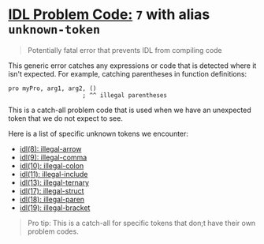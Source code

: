 # [IDL Problem Code:](./../README.md) `7` with alias `unknown-token`

> Potentially fatal error that prevents IDL from compiling code

This generic error catches any expressions or code that is detected where it isn't expected. For example, catching parentheses in function definitions:

```idl
pro myPro, arg1, arg2, ()
                     ; ^^ illegal parentheses
```

This is a catch-all problem code that is used when we have an unexpected token that we do not expect to see.

Here is a list of specific unknown tokens we encounter:

- [idl(8): illegal-arrow](./8.md)
- [idl(9): illegal-comma](./9.md)
- [idl(10): illegal-colon](./10.md)
- [idl(11): illegal-include](./11.md)
- [idl(13): illegal-ternary](./13.md)
- [idl(17): illegal-struct](./17.md)
- [idl(18): illegal-paren](./18.md)
- [idl(19): illegal-bracket](./19.md)

> Pro tip: This is a catch-all for specific tokens that don;t have their own problem codes.
